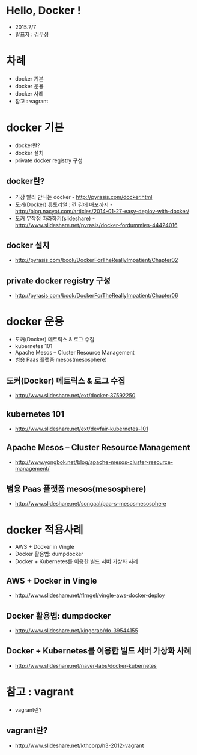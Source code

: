 
# Hello, Docker !
* 2015.7/7
* 발표자 : 김무성
 
# 차례 
* docker 기본
* docker 운용
* docker 사례
* 참고 : vagrant

# docker 기본
* docker란?
* docker 설치
* private docker registry 구성

## docker란?
* 가장 빨리 만나는 docker - http://pyrasis.com/docker.html
* 도커(Docker) 튜토리얼 : 깐 김에 배포까지 - http://blog.nacyot.com/articles/2014-01-27-easy-deploy-with-docker/
* 도커 무작정 따라하기(slideshare) - http://www.slideshare.net/pyrasis/docker-fordummies-44424016
 
## docker 설치
* http://pyrasis.com/book/DockerForTheReallyImpatient/Chapter02

## private docker registry 구성
* http://pyrasis.com/book/DockerForTheReallyImpatient/Chapter06

# docker 운용
* 도커(Docker) 메트릭스 & 로그 수집
* kubernetes 101
* Apache Mesos – Cluster Resource Management
* 범용 Paas 플랫폼 mesos(mesosphere)

## 도커(Docker) 메트릭스 & 로그 수집
* http://www.slideshare.net/ext/docker-37592250
 
## kubernetes 101
* http://www.slideshare.net/ext/devfair-kubernetes-101


## Apache Mesos – Cluster Resource Management
* http://www.yongbok.net/blog/apache-mesos-cluster-resource-management/

## 범용 Paas 플랫폼 mesos(mesosphere)
* http://www.slideshare.net/songaal/paa-s-mesosmesosphere


# docker 적용사례
* AWS + Docker in Vingle
* Docker 활용법: dumpdocker
* Docker + Kubernetes를 이용한 빌드 서버 가상화 사례

## AWS + Docker in Vingle
* http://www.slideshare.net/flrngel/vingle-aws-docker-deploy

## Docker 활용법: dumpdocker
* http://www.slideshare.net/kingcrab/do-39544155 

## Docker + Kubernetes를 이용한 빌드 서버 가상화 사례
* http://www.slideshare.net/naver-labs/docker-kubernetes


# 참고 : vagrant
* vagrant란? 

## vagrant란?
* http://www.slideshare.net/kthcorp/h3-2012-vagrant















